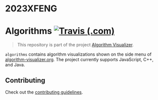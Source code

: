# 2023XFENG
# Algorithms [![Travis (.com)](https://img.shields.io/travis/com/algorithm-visualizer/algorithms.svg?style=flat-square)](https://travis-ci.com/algorithm-visualizer/algorithms)

> This repository is part of the project [Algorithm Visualizer](https://github.com/algorithm-visualizer).

`algorithms` contains algorithm visualizations shown on the side menu of [algorithm-visualizer.org](https://algorithm-visualizer.org/).
The project currently supports JavaScript, C++, and Java.

## Contributing

Check out the [contributing guidelines](https://github.com/algorithm-visualizer/algorithms/blob/master/CONTRIBUTING.md).
